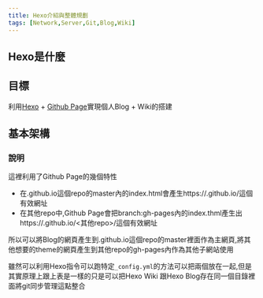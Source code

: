 ```yaml
---
title: Hexo介紹與整體規劃
tags: [Network,Server,Git,Blog,Wiki]
---
```


## Hexo是什麼

## 目標

利用[Hexo](https://hexo.io/zh-tw/) + [Github Page](https://pages.github.com/)實現個人Blog + Wiki的搭建

## 基本架構



### 說明

這裡利用了Github Page的幾個特性

- 在<Username>.github.io這個repo的master內的index.html會產生https://<Username>.github.io/這個有效網址
- 在其他repo中,Github Page會把branch:gh-pages內的index.thml產生出https://<username>.github.io/<其他repo>/這個有效網址

所以可以將Blog的網頁產生到<username>.github.io這個repo的master裡面作為主網頁,將其他想要的theme的網頁產生到其他repo的gh-pages內作為其他子網站使用

雖然可以利用Hexo指令可以跑特定`_config.yml`的方法可以把兩個放在一起,但是其實原理上跟上表是一樣的只是可以把Hexo Wiki 跟Hexo Blog存在同一個目錄裡面將git同步管理這點整合

